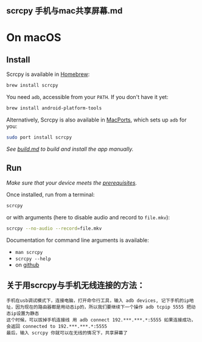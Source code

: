 ## scrcpy 手机与mac共享屏幕.md

# On macOS

## Install

Scrcpy is available in [Homebrew]:

```bash
brew install scrcpy
```

[Homebrew]: https://brew.sh/

You need `adb`, accessible from your `PATH`. If you don't have it yet:

```bash
brew install android-platform-tools
```

Alternatively, Scrcpy is also available in [MacPorts], which sets up `adb` for you:

```bash
sudo port install scrcpy
```

[MacPorts]: https://www.macports.org/

_See [build.md](build.md) to build and install the app manually._


## Run

_Make sure that your device meets the [prerequisites](/README.md#prerequisites)._

Once installed, run from a terminal:

```bash
scrcpy
```

or with arguments (here to disable audio and record to `file.mkv`):

```bash
scrcpy --no-audio --record=file.mkv
```

Documentation for command line arguments is available:
 - `man scrcpy`
 - `scrcpy --help`
 - on [github](/README.md)

## 关于用scrcpy与手机无线连接的方法：
```
手机在usb调试模式下，连接电脑，打开命令行工具，输入 adb devices, 记下手机的ip地址，因为现在的路由器都是用动态ip的，所以我们要继续下一个操作 adb tcpip 5555 把动态ip设置为静态
这个时候，可以拔掉手机连接线 用 adb connect 192.***.***.*:5555 如果连接成功，会返回 connected to 192.***.***.*:5555
最后，输入 scrcpy 你就可以在无线的情况下，共享屏幕了



```
